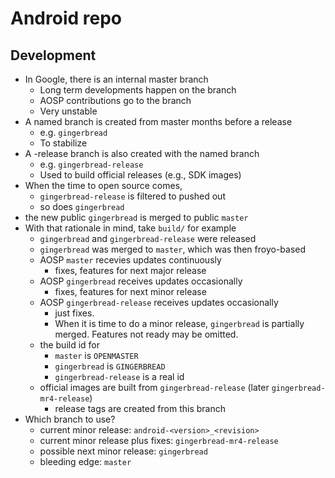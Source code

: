 Android repo
============

## Development

* In Google, there is an internal master branch
  * Long term developments happen on the branch
  * AOSP contributions go to the branch
  * Very unstable
* A named branch is created from master months before a release
  * e.g. `gingerbread`
  * To stabilize
* A -release branch is also created with the named branch
  * e.g. `gingerbread-release`
  * Used to build official releases (e.g., SDK images)
* When the time to open source comes,
  * `gingerbread-release` is filtered to pushed out
  * so does `gingerbread`
* the new public `gingerbread` is merged to public `master`
* With that rationale in mind, take `build/` for example
  * `gingerbread` and `gingerbread-release` were released
  * `gingerbread` was merged to `master`, which was then froyo-based
  * AOSP `master` recevies updates continuously
    * fixes, features for next major release
  * AOSP `gingerbread` receives updates occasionally
    * fixes, features for next minor release
  * AOSP `gingerbread-release` receives updates occasionally
    * just fixes.
    * When it is time to do a minor release, `gingerbread` is
      partially merged.  Features not ready may be omitted.
  * the build id for
    * `master` is `OPENMASTER`
    * `gingerbread` is `GINGERBREAD`
    * `gingerbread-release` is a real id
  * official images are built from `gingerbread-release` (later
    `gingerbread-mr4-release`)
    * release tags are created from this branch
* Which branch to use?
  * current minor release: `android-<version>_<revision>`
  * current minor release plus fixes: `gingerbread-mr4-release`
  * possible next minor release: `gingerbread`
  * bleeding edge: `master`
